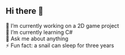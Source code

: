 ## Hi there 👋
🔭 I’m currently working on a 2D game project  
🌱 I’m currently learning C#  
💬 Ask me about anything  
⚡ Fun fact: a snail can sleep for three years  


<!--
**arielle-d/arielle-d** is a ✨ _special_ ✨ repository because its `README.md` (this file) appears on your GitHub profile.

Here are some ideas to get you started:

- 🔭 I’m currently working on a 2D game project
- 🌱 I’m currently learning C#
- 💬 Ask me about anything
- ⚡ Fun fact: a snail can sleep for three years.
-->

